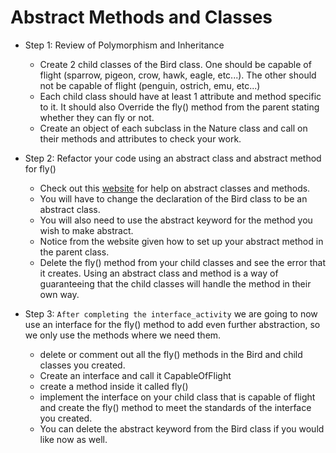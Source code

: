 # Abstract Methods and Classes

* Step 1: Review of Polymorphism and Inheritance
  - Create 2 child classes of the Bird class. One should be capable of flight (sparrow, pigeon, crow, hawk, eagle, etc...). The other should not be capable of flight (penguin, ostrich, emu, etc...)
  - Each child class should have at least 1 attribute and method specific to it. It should also Override the fly() method from the parent stating whether they can fly or not.
  - Create an object of each subclass in the Nature class and call on their methods and attributes to check your work. 

* Step 2: Refactor your code using an abstract class and abstract method for fly()
  - Check out this [website](https://www.w3schools.com/java/java_abstract.asp) for help on abstract classes and methods.
  - You will have to change the declaration of the Bird class to be an abstract class.
  - You will also need to use the abstract keyword for the method you wish to make abstract.
  - Notice from the website given how to set up your abstract method in the parent class. 
  - Delete the fly() method from your child classes and see the error that it creates. Using an abstract class and method is a way of guaranteeing that the child classes will handle the method in their own way.

* Step 3: `After completing the interface_activity` we are going to now use an interface for the fly() method to add even further abstraction, so we only use the methods where we need them.
  - delete or comment out all the fly() methods in the Bird and child classes you created.
  - Create an interface and call it CapableOfFlight
  - create a method inside it called fly()
  - implement the interface on your child class that is capable of flight and create the fly() method to meet the standards of the interface you created.
  - You can delete the abstract keyword from the Bird class if you would like now as well. 
